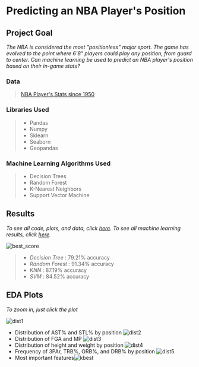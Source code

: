 # Predicting an NBA Player's Position 
## Project Goal
 *The NBA is considered the most "positionless" major sport. The game has evolved to the point where 6'8" players could play any position, from guard to center. Can machine learning be used to predict an NBA player's position based on their in-game stats?*

### Data
> [NBA Player's Stats since 1950](https://www.kaggle.com/drgilermo/nba-players-stats)

### Libraries Used
> - Pandas
> - Numpy
> - Sklearn
> - Seaborn
> - Geopandas

### Machine Learning Algorithms Used
> - Decision Trees
> - Random Forest
> - K-Nearest Neighbors
> - Support Vector Machine


## Results
*To see all code, plots, and data, click [here](https://github.com/carrnick/ML-for-NBA-Players-Positions/blob/main/all.pdf).*
*To see all machine learning results, click [here](https://github.com/carrnick/ML-for-NBA-Players-Positions/blob/main/Machine%20Learning%20Results.md).*

![best_score](https://user-images.githubusercontent.com/70597605/103489443-9b657f80-4de2-11eb-9736-7f9e341f8c8a.png)
> - *Decision Tree* : 79.21% accuracy
>  - *Random Forest* : 91.34% accuracy 
>  - *KNN* : 87.19% accuracy
>  - *SVM* : 84.52% accuracy



## EDA Plots
*To zoom in, just click the plot*

![dist1](https://user-images.githubusercontent.com/70597605/103489207-b7682180-4de0-11eb-8fec-3b9f4c481102.png)
- Distribution of AST% and STL% by position
![dist2](https://user-images.githubusercontent.com/70597605/103489356-095d7700-4de2-11eb-820d-0962d0c057f1.png)
- Distribution of FGA and MP
![dist3](https://user-images.githubusercontent.com/70597605/103489358-0bbfd100-4de2-11eb-94d2-b470bbe44b63.png)
- Distribution of height and weight by position
![dist4](https://user-images.githubusercontent.com/70597605/103489359-0cf0fe00-4de2-11eb-811e-f392bc847d51.png)
- Frequency of 3PAr, TRB%, ORB%, and DRB% by position
![dist5](https://user-images.githubusercontent.com/70597605/103489361-0e222b00-4de2-11eb-8dff-c2bd7baab22d.png)
- Most important features![kbest](https://user-images.githubusercontent.com/70597605/103489824-2778a680-4de5-11eb-93ea-8aac49117676.png)
